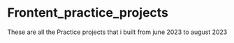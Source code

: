 # Frontent_practice_projects
These are all the Practice projects that i built from june 2023 to august 2023
